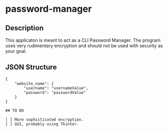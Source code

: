 # password-manager

## Description
This applicaton is meant to act as a CLI Password Manager. The program uses very rudimentary encryption and should not be used with security as your goal.

## JSON Structure
```
{
    "website_name": {
        "username": "usernameValue",
        "password": "passwordValue"
    }
}

## TO DO

[ ] More sophisticated encryption.
[ ] GUI, probably using Tkinter.